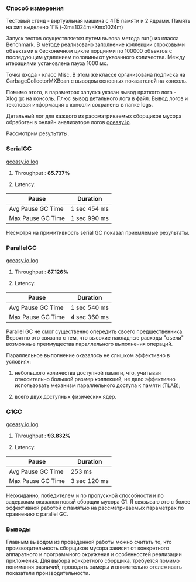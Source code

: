 ### Способ измерения

Тестовый стенд - виртуальная машина с 4ГБ памяти и 2 ядрами. Память на хип выделено 1ГБ (-Xms1024m -Xmx1024m)

Запуск тестов осуществляется путем вызова метода run() из класса Benchmark. В методе реализовано заполнение коллекции строковыми объектами в бесконечном цикле порциями по 100000 объектов с последующим удалением половины от указанного количества. Между итерациями установлена пауза 1000 мс.  

Точка входа - класс Misc. В этом же классе организована подписка на GarbageCollectorMXBean с выводом основных показателей на консоль.

Помимо этого, в параметрах запуска указан вывод краткого лога -Xlog:gc на консоль. Плюс вывод детального лога в файл.
Вывод логов и текстовая информация с консоли сохранены в папке logs.

Детальный лог для каждого из рассматриваемых сборщиков мусора обработан в онлайн анализаторе логов [gceasy.io](gceasy.io).

Рассмотрим результаты.

### SerialGC

[gceasy.io log](https://gceasy.io/my-gc-report.jsp?p=c2hhcmVkLzIwMTkvMTEvNS8tLVNlcmlhbEdjLS0yMC01MS0yMA==&channel=WEB)

1) Throughput : **85.737%**

2) Latency:

|Pause|Duration|
|---|---|
|Avg Pause GC Time| 	1 sec 454 ms|
|Max Pause GC Time| 	1 sec 990 ms|

Несмотря на примитивность serial GC показал приемлемые результаты.  

### ParallelGC

[gceasy.io log](https://gceasy.io/my-gc-report.jsp?p=c2hhcmVkLzIwMTkvMTEvNS8tLVBhcmFsbGVsR2MtLTIwLTU1LTQ=&channel=WEB)

1) Throughput : **87.126%**

2) Latency:

|Pause|Duration|
|---|---|
|Avg Pause GC Time| 	1 sec 540 ms|
|Max Pause GC Time| 	4 sec 360 ms|

Parallel GC не смог существенно опередить своего предшественника. Вероятно это связано с тем, что высокие накладные расходы "съели" возможные преимущества параллельного выполнения операций.

Параллельное выполнение оказалось не слишком эффективно в условиях: 

1) небольшого количества доступной памяти, что, учитывая относительно большой размер коллекций, не дало эффективно использовать механизм параллельного доступа к памяти (TLAB);

2) всего двух доступных физических ядер. 

### G1GC

[gceasy.io log](https://gceasy.io/my-gc-report.jsp?p=c2hhcmVkLzIwMTkvMTEvNS8tLUcxR2MtLTIwLTU3LTEy&channel=WEB)

1) Throughput : **93.832%**

2) Latency:

|Pause|Duration|
|---|---|
|Avg Pause GC Time| 	253 ms|
|Max Pause GC Time| 	3 sec 120 ms|

Неожиданно, победителем и по пропускной способности и по задержкам оказался новый сборщик мусора G1. Я связываю это с более эффективной работой с памятью на рассматриваемых параметрах по сравнению с parallel GC.

### Выводы

Главным выводом из проведенной работы можно считать то, что производительность сборщиков мусора зависит от конкретного аппаратного и программного окружения и особенностей реализации приложения. Для выбора конкретного сборщика, требуется помимо понимания различий, проводить замеры и внимательно отслеживать показатели производительности.   